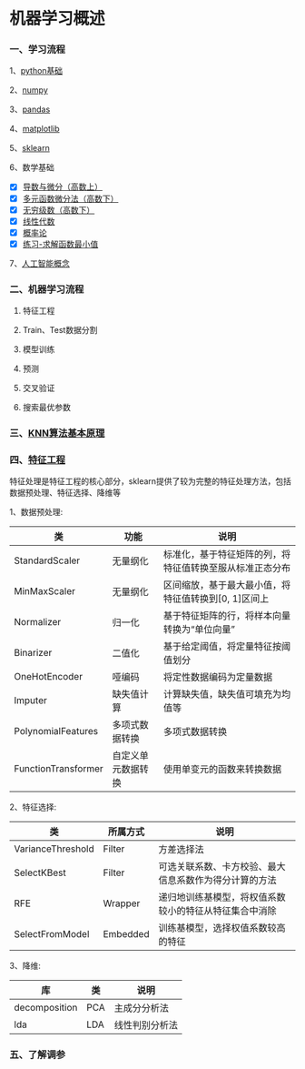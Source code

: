 # 机器学习概述
### 一、学习流程

1、[python基础](https://github.com/wujuhong/machine_learning/tree/master/python_basic)

2、[numpy](https://github.com/wujuhong/machine_learning/tree/master/numpy_demo)

3、[pandas](https://github.com/wujuhong/machine_learning/tree/master/pandas_demo)

4、[matplotlib](https://github.com/wujuhong/machine_learning/tree/master/matplotlib_demo)

5、[sklearn](https://github.com/wujuhong/machine_learning/tree/master/sklearn_demo)

6、数学基础

- [x] [导数与微分（高数上）](https://app.yinxiang.com/fx/29f52780-3b5a-4144-9110-2a27b044c0ee)
- [x] [多元函数微分法（高数下）](https://app.yinxiang.com/fx/98e868d6-7d2e-47fe-ae71-6c7efd6261a5)
- [x] [无穷级数（高数下）](https://app.yinxiang.com/fx/58533420-d7e0-463b-8691-099328955ea8)
- [x] [线性代数](https://app.yinxiang.com/fx/00d4254e-f750-4cef-998a-15f1adc321b1)
- [x] [概率论](https://app.yinxiang.com/fx/63412cfb-3436-4970-98dc-6f13b9ae1670)
- [x] [练习-求解函数最小值](https://github.com/Hi-Sophia/machine_learning/blob/master/math_basic/grad_practice.py)

7、[人工智能概念](https://github.com/Hi-Sophia/machine_learning/blob/master/learning_notes/%E4%BA%BA%E5%B7%A5%E6%99%BA%E8%83%BD%E6%A6%82%E5%BF%B5.md)

### 二、机器学习流程

1. 特征工程

2. Train、Test数据分割
3. 模型训练
4. 预测
5. 交叉验证
6. 搜索最优参数

### 三、[KNN算法基本原理](https://github.com/wujuhong/machine_learning/blob/master/learning_notes/KNN算法基本原理.md)

### 四、[特征工程](<https://www.cnblogs.com/jasonfreak/p/5448385.html>)

特征处理是特征工程的核心部分，sklearn提供了较为完整的特征处理方法，包括数据预处理、特征选择、降维等

1、数据预处理:

| 类                  | 功能               | 说明                                                     |
| ------------------- | ------------------ | -------------------------------------------------------- |
| StandardScaler      | 无量纲化           | 标准化，基于特征矩阵的列，将特征值转换至服从标准正态分布 |
| MinMaxScaler        | 无量纲化           | 区间缩放，基于最大最小值，将特征值转换到[0, 1]区间上     |
| Normalizer          | 归一化             | 基于特征矩阵的行，将样本向量转换为“单位向量”             |
| Binarizer           | 二值化             | 基于给定阈值，将定量特征按阈值划分                       |
| OneHotEncoder       | 哑编码             | 将定性数据编码为定量数据                                 |
| Imputer             | 缺失值计算         | 计算缺失值，缺失值可填充为均值等                         |
| PolynomialFeatures  | 多项式数据转换     | 多项式数据转换                                           |
| FunctionTransformer | 自定义单元数据转换 | 使用单变元的函数来转换数据                               |

2、特征选择:

| 类                | 所属方式 | 说明                                                   |
| ----------------- | -------- | ------------------------------------------------------ |
| VarianceThreshold | Filter   | 方差选择法                                             |
| SelectKBest       | Filter   | 可选关联系数、卡方校验、最大信息系数作为得分计算的方法 |
| RFE               | Wrapper  | 递归地训练基模型，将权值系数较小的特征从特征集合中消除 |
| SelectFromModel   | Embedded | 训练基模型，选择权值系数较高的特征                     |

3、降维:

| 库            | 类   | 说明           |
| ------------- | ---- | -------------- |
| decomposition | PCA  | 主成分分析法   |
| lda           | LDA  | 线性判别分析法 |

### 五、了解调参